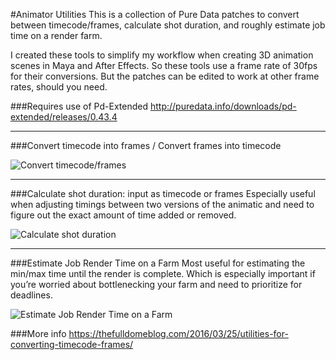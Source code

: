 #Animator Utilities
This is a collection of Pure Data patches to convert between timecode/frames, calculate shot duration, and roughly estimate job time on a render farm.

I created these tools to simplify my workflow when creating 3D animation scenes in Maya and After Effects. So these tools use a frame rate of 30fps for their conversions. But the patches can be edited to work at other frame rates, should you need.

###Requires use of Pd-Extended
http://puredata.info/downloads/pd-extended/releases/0.43.4

-----

###Convert timecode into frames / Convert frames into timecode

![Convert timecode/frames](https://thefulldomeblog.files.wordpress.com/2016/03/convert-frames-timecode.gif)

-----

###Calculate shot duration: input as timecode or frames
Especially useful when adjusting timings between two versions of the animatic and need to figure out the exact amount of time added or removed.

![Calculate shot duration](https://thefulldomeblog.files.wordpress.com/2016/03/convert-duration-frames-timecode.gif)

-----

###Estimate Job Render Time on a Farm
Most useful for estimating the min/max time until the render is complete. Which is especially important if you’re worried about bottlenecking your farm and need to prioritize for deadlines.

![Estimate Job Render Time on a Farm](https://thefulldomeblog.files.wordpress.com/2016/03/estimate-render-time.gif)

###More info
https://thefulldomeblog.com/2016/03/25/utilities-for-converting-timecode-frames/
